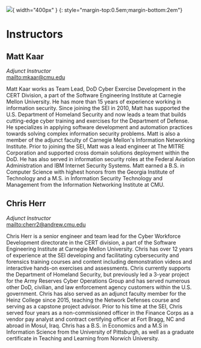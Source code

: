 ![](/assets/cmu-ini-wordmark.png){ width="400px" }
{: style="margin-top:0.5em;margin-bottom:2em"}

# Instructors

## Matt Kaar

_Adjunct Instructor_  
<mailto:mkaar@cmu.edu>

Matt Kaar works as Team Lead, DoD Cyber Exercise Development in the CERT Division, a part of the Software Engineering Institute at Carnegie Mellon University. He has more than 15 years of experience working in information security. Since joining the SEI in 2010, Matt has supported the U.S. Department of Homeland Security and now leads a team that builds cutting-edge cyber training and exercises for the Department of Defense. He specializes in applying software development and automation practices towards solving complex information security problems. Matt is also a member of the adjunct faculty of Carnegie Mellon's Information Networking Institute. Prior to joining the SEI, Matt was a lead engineer at The MITRE Corporation and supported cross domain solutions deployment within the DoD. He has also served in information security roles at the Federal Aviation Administration and IBM Internet Security Systems. Matt earned a B.S. in Computer Science with highest honors from the Georgia Institute of Technology and a M.S. in Information Security Technology and Management from the Information Networking Institute at CMU.

## Chris Herr

_Adjunct Instructor_  
<mailto:cherr2@andrew.cmu.edu>

Chris Herr is a senior engineer and team lead for the Cyber Workforce Development directorate in the CERT division, a part of the Software Engineering Institute at Carnegie Mellon University. Chris has over 12 years of experience at the SEI developing and facilitating cybersecurity and forensics training courses and content including demonstration videos and interactive hands-on exercises and assessments. Chris currently supports the Department of Homeland Security, but previously led a 3-year project for the Army Reserves Cyber Operations Group and has served numerous other DoD, civilian, and law enforcement agency customers within the U.S. government. Chris has also served as an adjunct faculty member for the Heinz College since 2015, teaching the Network Defenses course and serving as a capstone project advisor. Prior to his time at the SEI, Chris served four years as a non-commissioned officer in the Finance Corps as a vendor pay analyst and contract certifying officer at Fort Bragg, NC and abroad in Mosul, Iraq. Chris has a B.S. in Economics and a M.S in Information Science from the University of Pittsburgh, as well as a graduate certificate in Teaching and Learning from Norwich University.
